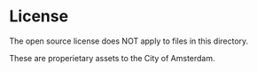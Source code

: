 <!-- @license CC0-1.0 -->

# License

The open source license does NOT apply to files in this directory.

These are properietary assets to the City of Amsterdam.

